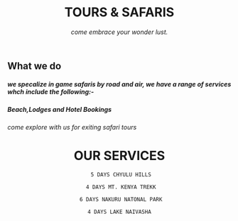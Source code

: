 <header>

  # TOURS & SAFARIS #

_come embrace your wonder lust._  

</header>

## What we do

##### we specalize in game safaris by road and air, we have a range of services whch include the following:-
##### Beach,Lodges and Hotel Bookings #####

_come explore with us for exiting safari tours_

<header>

  # OUR SERVICES 

<header>
  

     5 DAYS CHYULU HILLS

<header>


     4 DAYS MT. KENYA TREKK


<header>


     6 DAYS NAKURU NATONAL PARK
 

<header>


    4 DAYS LAKE NAIVASHA

